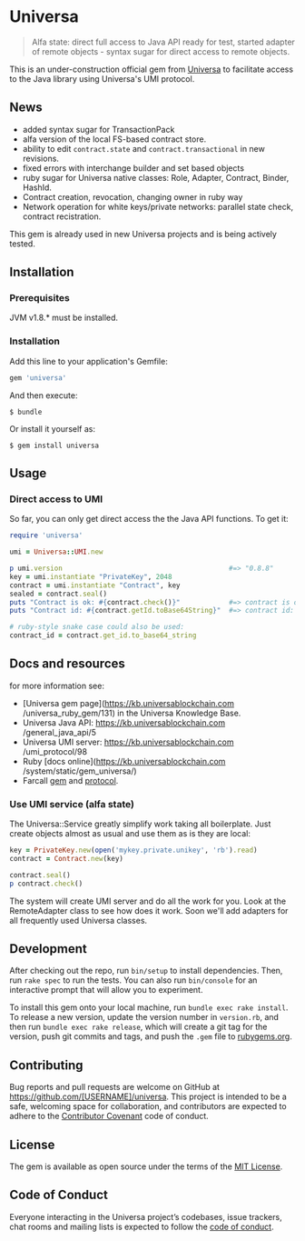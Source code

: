 # Universa

> Alfa state: direct full access to Java API ready for test, started adapter of remote objects - syntax sugar 
for direct access to remote objects.

This is an under-construction official gem from [Universa][universa] to facilitate access to the
Java library using Universa's UMI protocol.  

## News

- added syntax sugar for TransactionPack
- alfa version of the local FS-based contract store.
- ability to edit `contract.state` and `contract.transactional` in new revisions.
- fixed errors with interchange builder and set based objects
- ruby sugar for Universa native classes: Role, Adapter, Contract, Binder, HashId.
- Contract creation, revocation, changing owner in ruby way
- Network operation for white keys/private networks: parallel state check, contract recistration. 

This gem is already used in new Universa projects and is being actively tested.


## Installation

### Prerequisites

JVM v1.8.* must be installed.

### Installation

Add this line to your application's Gemfile:

```ruby
gem 'universa'
```

And then execute:

    $ bundle

Or install it yourself as:

    $ gem install universa

## Usage

### Direct access to UMI 
 
So far, you can only get direct access the the Java API functions. To get it:

```ruby
require 'universa'

umi = Universa::UMI.new

p umi.version                                         #=> "0.8.8"
key = umi.instantiate "PrivateKey", 2048
contract = umi.instantiate "Contract", key
sealed = contract.seal()
puts "Contract is ok: #{contract.check()}"            #=> contract is ok: true"
puts "Contract id: #{contract.getId.toBase64String}"  #=> contract id: x9Ey+q...

# ruby-style snake case could also be used:
contract_id = contract.get_id.to_base64_string 

```

## Docs and resources

for more information see:

- [Universa gem page](https://kb.universablockchain.com /universa_ruby_gem/131) in the Universa Knowledge Base.
- Universa Java API: https://kb.universablockchain.com /general_java_api/5 
- Universa UMI server: https://kb.universablockchain.com /umi_protocol/98
- Ruby [docs online](https://kb.universablockchain.com /system/static/gem_universa/)
- Farcall [gem](https://github.com/sergeych/farcall) and [protocol](https://github.com/sergeych/farcall/wiki).

### Use UMI service (alfa state)

The Universa::Service greatly simplify work taking all boilerplate. Just create objects almost as usual and use them
as is they are local:

```ruby
key = PrivateKey.new(open('mykey.private.unikey', 'rb').read)
contract = Contract.new(key)

contract.seal()
p contract.check()
```

The system will create UMI server and do all the work for you. Look at the RemoteAdapter class to see how does it
work. Soon we'll add adapters for all frequently used Universa classes.

## Development

After checking out the repo, run `bin/setup` to install dependencies. Then, run `rake spec` to run the tests. You can also run `bin/console` for an interactive prompt that will allow you to experiment.

To install this gem onto your local machine, run `bundle exec rake install`. To release a new version, update the version number in `version.rb`, and then run `bundle exec rake release`, which will create a git tag for the version, push git commits and tags, and push the `.gem` file to [rubygems.org](https://rubygems.org).

## Contributing

Bug reports and pull requests are welcome on GitHub at https://github.com/[USERNAME]/universa. This project is intended to be a safe, welcoming space for collaboration, and contributors are expected to adhere to the [Contributor Covenant](http://contributor-covenant.org) code of conduct.

## License

The gem is available as open source under the terms of the [MIT License](https://opensource.org/licenses/MIT).

## Code of Conduct

Everyone interacting in the Universa project’s codebases, issue trackers, chat rooms and mailing lists is expected to follow the [code of conduct](https://github.com/[USERNAME]/universa/blob/master/CODE_OF_CONDUCT.md).

[universa]:http://universablockchain.com 
